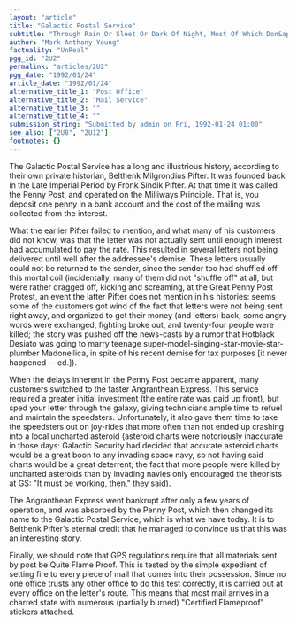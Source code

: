 ```yaml
---
layout: "article"
title: "Galactic Postal Service"
subtitle: "Through Rain Or Sleet Or Dark Of Night, Most Of Which Don&apos;t Exist In Space"
author: "Mark Anthony Young"
factuality: "UnReal"
pgg_id: "2U2"
permalink: "articles/2U2"
pgg_date: "1992/01/24"
article_date: "1992/01/24"
alternative_title_1: "Post Office"
alternative_title_2: "Mail Service"
alternative_title_3: ""
alternative_title_4: ""
submission_string: "Submitted by admin on Fri, 1992-01-24 01:00"
see_also: ["2U8", "2U12"]
footnotes: {}
---
```

<div>
<p>The Galactic Postal Service has a long and illustrious history, according to their own private historian, Belthenk Milgrondius Pifter. It was founded back in the Late Imperial Period by Fronk Sindik Pifter. At that time it was called the Penny Post, and operated on the Milliways Principle. That is, you deposit one penny in a bank account and the cost of the mailing was collected from the interest.</p>
<p>What the earlier Pifter failed to mention, and what many of his customers did not know, was that the letter was not actually sent until enough interest had accumulated to pay the rate. This resulted in several letters not being delivered until well after the addressee's demise. These letters usually could not be returned to the sender, since the sender too had shuffled off this mortal coil (incidentally, many of them did not "shuffle off" at all, but were rather dragged off, kicking and screaming, at the Great Penny Post Protest, an event the latter Pifter does not mention in his histories: seems some of the customers got wind of the fact that letters were not being sent right away, and organized to get their money (and letters) back; some angry words were exchanged, fighting broke out, and twenty-four people were killed; the story was pushed off the news-casts by a rumor that Hotblack Desiato was going to marry teenage super-model-singing-star-movie-star-plumber Madonellica, in spite of his recent demise for tax purposes [it never happened -- ed.]).</p>
<p>When the delays inherent in the Penny Post became apparent, many customers switched to the faster Angranthean Express. This service required a greater initial investment (the entire rate was paid up front), but sped your letter through the galaxy, giving technicians ample time to refuel and maintain the speedsters. Unfortunately, it also gave them time to take the speedsters out on joy-rides that more often than not ended up crashing into a local uncharted asteroid (asteroid charts were notoriously inaccurate in those days: Galactic Security had decided that accurate asteroid charts would be a great boon to any invading space navy, so not having said charts would be a great deterrent; the fact that more people were killed by uncharted asteroids than by invading navies only encouraged the theorists at GS: "It must be working, then," they said).</p>
<p>The Angranthean Express went bankrupt after only a few years of operation, and was absorbed by the Penny Post, which then changed its name to the Galactic Postal Service, which is what we have today. It is to Belthenk Pifter's eternal credit that he managed to convince us that this was an interesting story.</p>
<p>Finally, we should note that GPS regulations require that all materials sent by post be Quite Flame Proof. This is tested by the simple expedient of setting fire to every piece of mail that comes into their possession. Since no one office trusts any other office to do this test correctly, it is carried out at every office on the letter's route. This means that most mail arrives in a charred state with numerous (partially burned) "Certified Flameproof" stickers attached.</p>
</div>
